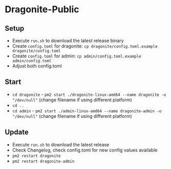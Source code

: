 # Dragonite-Public

## Setup
- Execute `run.sh` to download the latest release binary
- Create `config.toml` for dragonite: `cp dragonite/config.toml.example dragonite/config.toml`
- Create `config.toml` for admin: `cp admin/config.toml.example admin/config.toml`
- Adjust both config.toml

## Start
- `cd dragonite` - `pm2 start ./dragonite-linux-amd64 --name dragonite -o "/dev/null"` (change filename if using different platform)
- `cd ..`
- `cd admin` - `pm2 start ./admin-linux-amd64 --name dragonite-admin -o "/dev/null"`  (change filename if using different platform)

## Update
- Execute `run.sh` to download the latest release
- Check Changelog, check config.toml for new config values available
- `pm2 restart dragonite`
- `pm2 restart dragonite-admin`
